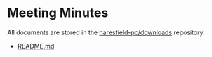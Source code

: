 # Meeting Minutes

All documents are stored in the [haresfield-pc/downloads](https://github.com/haresfield-pc/downloads) repository.

* [README.md](https://raw.githubusercontent.com/haresfield-pc/downloads/master/README.md)

